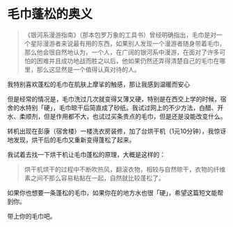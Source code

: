 # 毛巾蓬松的奥义

> 《银河系漫游指南》（那本包罗万象的工具书）曾经明确指出，毛巾是对一个星际漫游者来说最有用的东西，如果别人发现一个漫游者随身带着毛巾，那么他会很自然地认为，一个人，在广阔的银河系中漫游，在面对了许多可怕的困难并且成功地战而胜之以后，他如果仍然还弄得清楚自己的毛巾在哪里，那么这显然是一个值得认真对待的人。



我特别喜欢蓬松的毛巾在肌肤上摩挲的触感，那让我感到温暖而安心

但是经常的情况是，毛巾洗过几次就变得又薄又硬，特别是在西交上学的时候，宿舍的水特别「硬」，毛巾晾干后简直成了砂纸。我试过网上的不少方法，白醋、开水、柔顺剂，但是作用都不大，也试过买条贵点的毛巾，但是还是没能改变什么。

转机出现在彭康（宿舍楼）一楼洗衣房装修，加了台烘干机（1元10分钟），我惊讶地发现，烘干后的毛巾又重新变得蓬松了起来。

我试着去找一下烘干机让毛巾蓬松的原理，大概是这样的：

> 烘干机烘干的过程中不断吹热风，翻滚衣物，相较与自然晾干，衣物的纤维素之间不那么容易粘黏在一起，自然就比较蓬松了。

如果你也想要一条蓬松的毛巾，如果你在的地方水也很「硬」，希望这篇短文能帮到你。

带上你的毛巾吧。
